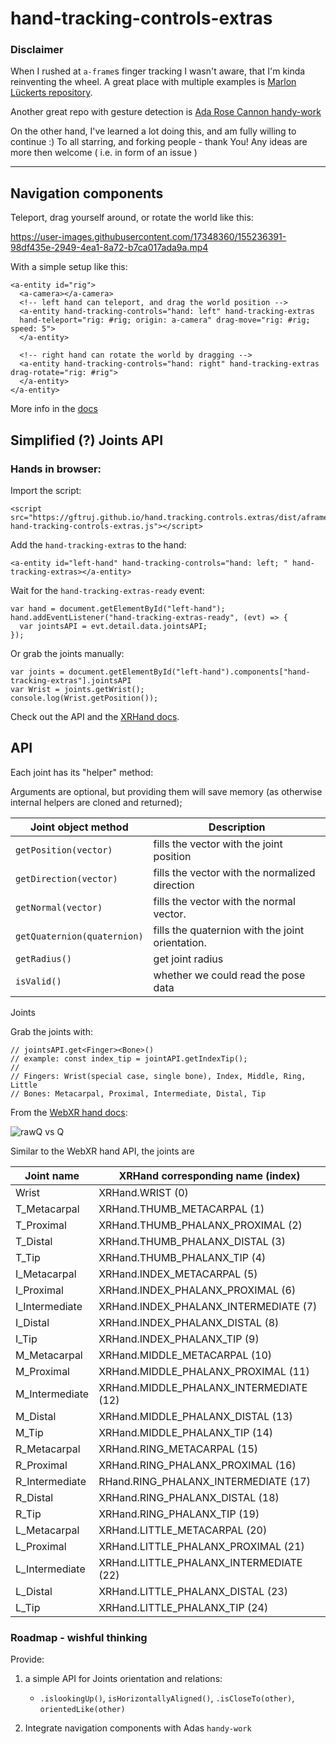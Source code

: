 # hand-tracking-controls-extras


### Disclaimer

When I rushed at `a-frame`s finger tracking I wasn't aware, that I'm kinda reinventing the wheel.
A great place with multiple examples is [Marlon Lückerts repository](https://github.com/marlon360/webxr-handtracking).

Another great repo with gesture detection is [Ada Rose Cannon handy-work](https://github.com/AdaRoseCannon/handy-work)

On the other hand, I've learned a lot doing this, and am fully willing to continue :)
To all starring, and forking people - thank You! Any ideas are more then welcome ( i.e. in form of an issue )

----


## Navigation components

Teleport, drag yourself around, or rotate the world like this:

https://user-images.githubusercontent.com/17348360/155236391-98df435e-2949-4ea1-8a72-b7ca017ada9a.mp4

With a simple setup like this:

    <a-entity id="rig">
      <a-camera></a-camera>
      <!-- left hand can teleport, and drag the world position -->
      <a-entity hand-tracking-controls="hand: left" hand-tracking-extras
      hand-teleport="rig: #rig; origin: a-camera" drag-move="rig: #rig; speed: 5">
      </a-entity>
     
      <!-- right hand can rotate the world by dragging -->
      <a-entity hand-tracking-controls="hand: right" hand-tracking-extras drag-rotate="rig: #rig">
      </a-entity>
    </a-entity>

More info in the [docs](./components)

## Simplified (?) Joints API

### Hands in browser:
Import the script:

    <script src="https://gftruj.github.io/hand.tracking.controls.extras/dist/aframe-hand-tracking-controls-extras.js"></script>

Add the `hand-tracking-extras` to the hand:
 
    <a-entity id="left-hand" hand-tracking-controls="hand: left; " hand-tracking-extras></a-entity>

Wait for the `hand-tracking-extras-ready` event:

    var hand = document.getElementById("left-hand");
    hand.addEventListener("hand-tracking-extras-ready", (evt) => {
      var jointsAPI = evt.detail.data.jointsAPI;
    });

Or grab the joints manually:
    
    var joints = document.getElementById("left-hand").components["hand-tracking-extras"].jointsAPI
    var Wrist = joints.getWrist();
    console.log(Wrist.getPosition());
    
Check out the API and the [XRHand docs](https://immersive-web.github.io/webxr-hand-input/#skeleton-joints-section).

## API

Each joint has its "helper" method:

Arguments are optional, but providing them will save memory (as otherwise internal helpers are cloned and returned);

Joint object method  | Description
---------------------| ------------- 
`getPosition(vector)` | fills the vector with the joint position
`getDirection(vector)` | fills the vector with the normalized direction
`getNormal(vector)` | fills the vector with the normal vector.
`getQuaternion(quaternion)` | fills the quaternion with the joint orientation. 
`getRadius()` | get joint radius
`isValid()` | whether we could read the pose data

Joints

Grab the joints with:
   
    // jointsAPI.get<Finger><Bone>()
    // example: const index_tip = jointAPI.getIndexTip();
    // 
    // Fingers: Wrist(special case, single bone), Index, Middle, Ring, Little
    // Bones: Metacarpal, Proximal, Intermediate, Distal, Tip

From the [WebXR hand docs](https://www.w3.org/TR/webxr-hand-input-1/#xrjointpose):

![rawQ vs Q](https://immersive-web.github.io/webxr-hand-input/images/hand-layout.svg?raw=true "Normals")


Similar to the WebXR hand API, the joints are

Joint name  | XRHand corresponding name (index)
------------- | -------------   
Wrist | XRHand.WRIST (0)
T_Metacarpal | XRHand.THUMB_METACARPAL (1)
T_Proximal | XRHand.THUMB_PHALANX_PROXIMAL (2)
T_Distal | XRHand.THUMB_PHALANX_DISTAL (3)
T_Tip | XRHand.THUMB_PHALANX_TIP (4)
I_Metacarpal | XRHand.INDEX_METACARPAL (5)
I_Proximal | XRHand.INDEX_PHALANX_PROXIMAL (6)
I_Intermediate | XRHand.INDEX_PHALANX_INTERMEDIATE (7)
I_Distal | XRHand.INDEX_PHALANX_DISTAL (8)
I_Tip | XRHand.INDEX_PHALANX_TIP (9)
M_Metacarpal | XRHand.MIDDLE_METACARPAL (10)
M_Proximal | XRHand.MIDDLE_PHALANX_PROXIMAL (11)
M_Intermediate | XRHand.MIDDLE_PHALANX_INTERMEDIATE (12)
M_Distal | XRHand.MIDDLE_PHALANX_DISTAL (13)
M_Tip | XRHand.MIDDLE_PHALANX_TIP (14)
R_Metacarpal | XRHand.RING_METACARPAL (15)
R_Proximal | XRHand.RING_PHALANX_PROXIMAL (16)
R_Intermediate | RHand.RING_PHALANX_INTERMEDIATE (17)
R_Distal | XRHand.RING_PHALANX_DISTAL (18)
R_Tip | XRHand.RING_PHALANX_TIP (19)
L_Metacarpal | XRHand.LITTLE_METACARPAL (20)
L_Proximal | XRHand.LITTLE_PHALANX_PROXIMAL (21)
L_Intermediate | XRHand.LITTLE_PHALANX_INTERMEDIATE (22)
L_Distal | XRHand.LITTLE_PHALANX_DISTAL (23)
L_Tip | XRHand.LITTLE_PHALANX_TIP (24)

### Roadmap - wishful thinking

Provide:


1. a simple API for Joints orientation and relations:
    - `.islookingUp()`, `isHorizontallyAligned()`, `.isCloseTo(other)`, `orientedLike(other)`

2. Integrate navigation components with Adas `handy-work`
